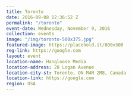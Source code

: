 ```yaml
---
title: Toronto
date: 2016-08-08 12:36:52 Z
permalink: "/toronto"
event-date: Wednesday, November 9, 2016
collection: events
image: "/img/toronto-500x375.jpg"
featured-image: https://placehold.it/800x300
reg-link: https://google.com
layout: event
location-name: Hangloose Media
location-address: 28 Logan Avenue
location-city-st: Toronto, ON M4M 2M8, Canada
location-link: https://google.com
region: USA
---
```



